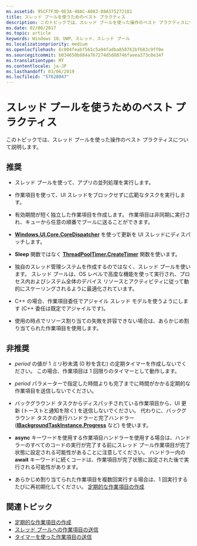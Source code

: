 ```yaml
---
ms.assetid: 95CF7F3D-9E3A-40AC-A083-D8A375272181
title: スレッド プールを使うためのベスト プラクティス
description: このトピックでは、スレッド プールを使った操作のベスト プラクティスについて説明します。
ms.date: 02/08/2017
ms.topic: article
keywords: Windows 10、UWP、スレッド、スレッド プール
ms.localizationpriority: medium
ms.openlocfilehash: 6c004feabf561c5a94fadba858762bf683c9ff0e
ms.sourcegitcommit: b034650b684a767274d5d88746faeea373c8e34f
ms.translationtype: MT
ms.contentlocale: ja-JP
ms.lasthandoff: 03/06/2019
ms.locfileid: "57628047"
---
```

# <a name="best-practices-for-using-the-thread-pool"></a>スレッド プールを使うためのベスト プラクティス

このトピックでは、スレッド プールを使った操作のベスト プラクティスについて説明します。

## <a name="dos"></a>推奨


-   スレッド プールを使って、アプリの並列処理を実行します。

-   作業項目を使って、UI スレッドをブロックせずに広範なタスクを実行します。

-   有効期間が短く独立した作業項目を作成します。 作業項目は非同期に実行され、キューから任意の順番でプールに送ることができます。

-   [  **Windows.UI.Core.CoreDispatcher**](https://msdn.microsoft.com/library/windows/apps/BR208211) を使って更新を UI スレッドにディスパッチします。

-   **Sleep** 関数ではなく [**ThreadPoolTimer.CreateTimer**](https://msdn.microsoft.com/library/windows/apps/Hh967921) 関数を使います。

-   独自のスレッド管理システムを作成するのではなく、スレッド プールを使います。 スレッド プールは、OS レベルで高度な機能を使って実行され、プロセス内およびシステム全体のデバイス リソースとアクティビティに従って動的にスケーリングされるように最適化されています。

-   C++ の場合、作業項目委任でアジャイル スレッド モデルを使うようにします (C++ 委任は既定でアジャイルです)。

-   使用の時点でリソース割り当ての失敗を許容できない場合は、あらかじめ割り当てられた作業項目を使用します。

## <a name="donts"></a>非推奨


-   *period* の値が 1 ミリ秒未満 (0 秒を含む) の定期タイマーを作成しないでください。 この場合、作業項目は 1 回限りのタイマーとして動作します。

-   *period* パラメーターで指定した時間よりも完了までに時間がかかる定期的な作業項目を送信しないでください。

-   バックグラウンド タスクからディスパッチされている作業項目から、UI 更新 (トーストと通知を除く) を送信しないでください。 代わりに、バックグラウンド タスクの進行ハンドラーと完了ハンドラー ([**IBackgroundTaskInstance.Progress**](https://msdn.microsoft.com/library/windows/apps/BR224800) など) を使います。

-   **async** キーワードを使用する作業項目ハンドラーを使用する場合は、ハンドラーのすべてのコードの実行が完了する前にスレッド プール作業項目が完了状態に設定される可能性があることに注意してください。 ハンドラー内の **await** キーワードに続くコードは、作業項目が完了状態に設定された後で実行される可能性があります。

-   あらかじめ割り当てられた作業項目を複数回実行する場合は、1 回実行するたびに再初期化してください。 [定期的な作業項目の作成](create-a-periodic-work-item.md)

## <a name="related-topics"></a>関連トピック


* [定期的な作業項目の作成](create-a-periodic-work-item.md)
* [スレッド プールへの作業項目の送信](submit-a-work-item-to-the-thread-pool.md)
* [タイマーを使った作業項目の送信](use-a-timer-to-submit-a-work-item.md)
